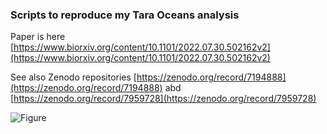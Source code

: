 ### Scripts to reproduce my Tara Oceans analysis

Paper is here [https://www.biorxiv.org/content/10.1101/2022.07.30.502162v2](https://www.biorxiv.org/content/10.1101/2022.07.30.502162v2)

See also Zenodo repositories [https://zenodo.org/record/7194888](https://zenodo.org/record/7194888)
abd [https://zenodo.org/record/7959728](https://zenodo.org/record/7959728)

![Figure](https://drive5.com/images/tara_oceans_figure.svg)
